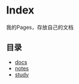 # Index

我的Pages，存放自己的文档

## 目录

* [docs](https://songpinru.github.io/docs)
* [notes](https://songpinru.github.io/notes)
* [study](https://songpinru.github.io/study)